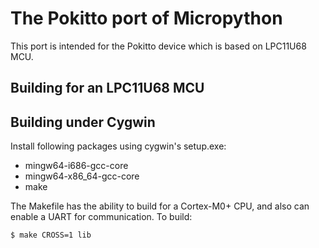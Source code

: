 # The Pokitto port of Micropython

This port is intended for the Pokitto device which is based on LPC11U68 MCU.

## Building for an LPC11U68 MCU

Building under Cygwin
---------------------

Install following packages using cygwin's setup.exe:

* mingw64-i686-gcc-core
* mingw64-x86_64-gcc-core
* make

The Makefile has the ability to build for a Cortex-M0+ CPU, and also can enable a UART
for communication.  To build:

    $ make CROSS=1 lib

